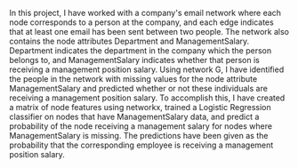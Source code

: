 In this project, I have worked with a company's email network where each node corresponds to a person at the company, and each edge indicates that at least one email has been sent between two people.
The network also contains the node attributes Department and ManagementSalary.
Department indicates the department in the company which the person belongs to, and ManagementSalary indicates whether that person is receiving a management position salary.
Using network G, I have identified the people in the network with missing values for the node attribute ManagementSalary and predicted whether or not these individuals are receiving a management position salary.
To accomplish this, I have created a matrix of node features using networkx, trained a Logistic Regression classifier on nodes that have ManagementSalary data, and predict a probability of the node receiving a management salary for nodes where ManagementSalary is missing.
The predictions have been given as the probability that the corresponding employee is receiving a management position salary.
